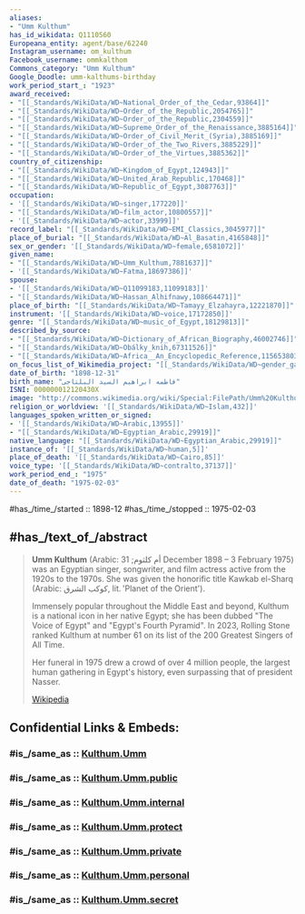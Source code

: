 ```yaml
---
aliases:
- "Umm Kulthum"
has_id_wikidata: Q1110560
Europeana_entity: agent/base/62240
Instagram_username: om_kulthum
Facebook_username: ommkalthom
Commons_category: "Umm Kulthum"
Google_Doodle: umm-kalthums-birthday
work_period_start_: "1923"
award_received:
- "[[_Standards/WikiData/WD~National_Order_of_the_Cedar,93864]]"
- "[[_Standards/WikiData/WD~Order_of_the_Republic,2054765]]"
- "[[_Standards/WikiData/WD~Order_of_the_Republic,2304559]]"
- "[[_Standards/WikiData/WD~Supreme_Order_of_the_Renaissance,3885164]]"
- "[[_Standards/WikiData/WD~Order_of_Civil_Merit_(Syria),3885169]]"
- "[[_Standards/WikiData/WD~Order_of_the_Two_Rivers,3885229]]"
- "[[_Standards/WikiData/WD~Order_of_the_Virtues,3885362]]"
country_of_citizenship:
- "[[_Standards/WikiData/WD~Kingdom_of_Egypt,124943]]"
- "[[_Standards/WikiData/WD~United_Arab_Republic,170468]]"
- "[[_Standards/WikiData/WD~Republic_of_Egypt,3087763]]"
occupation:
- '[[_Standards/WikiData/WD~singer,177220]]'
- "[[_Standards/WikiData/WD~film_actor,10800557]]"
- '[[_Standards/WikiData/WD~actor,33999]]'
record_label: "[[_Standards/WikiData/WD~EMI_Classics,3045977]]"
place_of_burial: "[[_Standards/WikiData/WD~Al_Basatin,4165848]]"
sex_or_gender: '[[_Standards/WikiData/WD~female,6581072]]'
given_name:
- "[[_Standards/WikiData/WD~Umm_Kulthum,7881637]]"
- '[[_Standards/WikiData/WD~Fatma,18697386]]'
spouse:
- '[[_Standards/WikiData/WD~Q11099183,11099183]]'
- "[[_Standards/WikiData/WD~Hassan_Alhifnawy,108664471]]"
place_of_birth: "[[_Standards/WikiData/WD~Tamayy_Elzahayra,12221870]]"
instrument: '[[_Standards/WikiData/WD~voice,17172850]]'
genre: "[[_Standards/WikiData/WD~music_of_Egypt,18129813]]"
described_by_source:
- "[[_Standards/WikiData/WD~Dictionary_of_African_Biography,46002746]]"
- "[[_Standards/WikiData/WD~Obálky_knih,67311526]]"
- "[[_Standards/WikiData/WD~Africa__An_Encyclopedic_Reference,115653803]]"
on_focus_list_of_Wikimedia_project: "[[_Standards/WikiData/WD~gender_gap_on_Dutch_Wikipedia,60687720]]"
date_of_birth: "1898-12-31"
birth_name: "فاطمه ابراهيم السيد البلتاجى"
ISNI: 000000012120430X
image: "http://commons.wikimedia.org/wiki/Special:FilePath/Umm%20Kulthum%20in%201950.jpg"
religion_or_worldview: '[[_Standards/WikiData/WD~Islam,432]]'
languages_spoken_written_or_signed:
- '[[_Standards/WikiData/WD~Arabic,13955]]'
- "[[_Standards/WikiData/WD~Egyptian_Arabic,29919]]"
native_language: "[[_Standards/WikiData/WD~Egyptian_Arabic,29919]]"
instance_of: '[[_Standards/WikiData/WD~human,5]]'
place_of_death: '[[_Standards/WikiData/WD~Cairo,85]]'
voice_type: '[[_Standards/WikiData/WD~contralto,37137]]'
work_period_end_: "1975"
date_of_death: "1975-02-03"
---
```


#has_/time_/started ::  1898-12
#has_/time_/stopped ::  1975-02-03  

## #has_/text_of_/abstract 

> **Umm Kulthum** (Arabic: أم كلثوم; 31 December 1898  – 3 February 1975) 
> was an Egyptian singer, songwriter, and film actress active from the 1920s to the 1970s. 
> She was given the honorific title Kawkab el-Sharq (Arabic: كوكب الشرق, lit. 'Planet of the Orient'). 
> 
> Immensely popular throughout the Middle East and beyond, 
> Kulthum is a national icon in her native Egypt; she has been dubbed "The Voice of Egypt" 
> and "Egypt's Fourth Pyramid". 
> In 2023, Rolling Stone ranked Kulthum at number 61 on its list of the 200 Greatest Singers of All Time.
>
> Her funeral in 1975 drew a crowd of over 4 million people, the largest human gathering in Egypt's history, 
> even surpassing that of president Nasser.
>
> [Wikipedia](https://en.wikipedia.org/wiki/Umm%20Kulthum)


## Confidential Links & Embeds: 

### #is_/same_as :: [Kulthum.Umm](/_Standards/bio/People/Musician/Kulthum.Umm.md) 

### #is_/same_as :: [Kulthum.Umm.public](/_public/bio/People/Musician/Kulthum.Umm.public.md) 

### #is_/same_as :: [Kulthum.Umm.internal](/_internal/bio/People/Musician/Kulthum.Umm.internal.md) 

### #is_/same_as :: [Kulthum.Umm.protect](/_protect/bio/People/Musician/Kulthum.Umm.protect.md) 

### #is_/same_as :: [Kulthum.Umm.private](/_private/bio/People/Musician/Kulthum.Umm.private.md) 

### #is_/same_as :: [Kulthum.Umm.personal](/_personal/bio/People/Musician/Kulthum.Umm.personal.md) 

### #is_/same_as :: [Kulthum.Umm.secret](/_secret/bio/People/Musician/Kulthum.Umm.secret.md)

